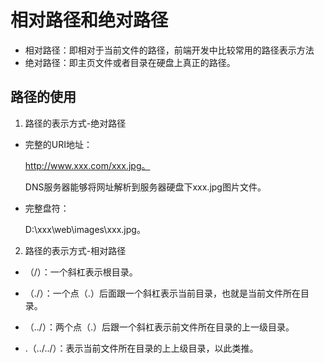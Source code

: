 # 相对路径和绝对路径

- 相对路径：即相对于当前文件的路径，前端开发中比较常用的路径表示方法
- 绝对路径：即主页文件或者目录在硬盘上真正的路径。

## 路径的使用
1. 路径的表示方式-绝对路径
 
- 完整的URI地址：

  http://www.xxx.com/xxx.jpg。

  DNS服务器能够将网址解析到服务器硬盘下xxx.jpg图片文件。

- 完整盘符：

  D:\xxx\web\images\xxx.jpg。

2. 路径的表示方式-相对路径
- （/）：一个斜杠表示根目录。

- （./）：一个点（.）后面跟一个斜杠表示当前目录，也就是当前文件所在目录。

- （../）：两个点（.）后跟一个斜杠表示前文件所在目录的上一级目录。

- .（../../）：表示当前文件所在目录的上上级目录，以此类推。
